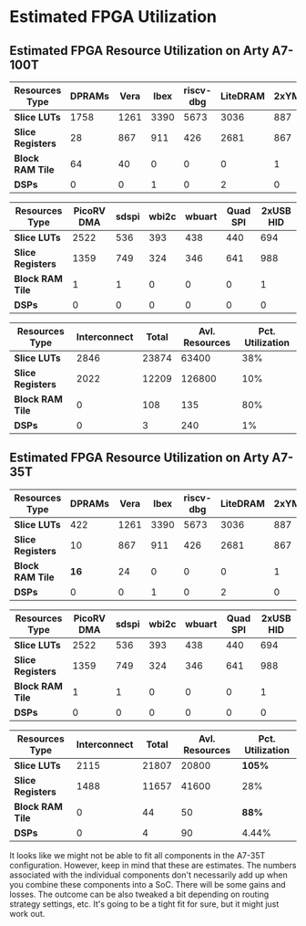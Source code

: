 Estimated FPGA Utilization
==========================

Estimated FPGA Resource Utilization on Arty A7-100T
----------------------------------------------------

| Resources Type | DPRAMs | Vera | Ibex | riscv-dbg | LiteDRAM | 2xYM2149+DAC |
|----------------|--------|------|------|-----------|----------|--------------|
|**Slice LUTs**|1758|1261|3390|5673|3036|887|
|**Slice Registers**|28|867|911|426|2681|867|
|**Block RAM Tile**|64|40|0|0|0|1|
|**DSPs**|0|0|1|0|2|0|

| Resources Type | PicoRV DMA | sdspi | wbi2c | wbuart | Quad SPI | 2xUSB HID |
|----------------|------------|-------|-------|--------|----------|-----------|
|**Slice LUTs**|2522|536|393|438|440|694|
|**Slice Registers**|1359|749|324|346|641|988|
|**Block RAM Tile**|1|1|0|0|0|1|
|**DSPs**|0|0|0|0|0|0|

| Resources Type | Interconnect | Total | Avl. Resources | Pct. Utilization |
|----------------|-------------|--------|----------------|------------------|
|**Slice LUTs**|2846|23874|63400|38%|
|**Slice Registers**|2022|12209|126800|10%|
|**Block RAM Tile**|0|108|135|80%|
|**DSPs**|0|3|240|1%|

Estimated FPGA Resource Utilization on Arty A7-35T
--------------------------------------------------

| Resources Type |  DPRAMs | Vera | Ibex | riscv-dbg | LiteDRAM | 2xYM2149+DAC |
|----------------|---------|------|------|-----------|----------|--------------|
|**Slice LUTs**|422|1261|3390|5673|3036|887|
|**Slice Registers**|10|867|911|426|2681|867|
|**Block RAM Tile**|**16**|24|0|0|0|1|
|**DSPs**|0|0|1|0|2|0|

| Resources Type | PicoRV DMA | sdspi | wbi2c | wbuart | Quad SPI | 2xUSB HID |
|----------------|------------|-------|-------|--------|----------|-----------|
|**Slice LUTs**|2522|536|393|438|440|694|
|**Slice Registers**|1359|749|324|346|641|988|
|**Block RAM Tile**|1|1|0|0|0|1|
|**DSPs**|0|0|0|0|0|0|

| Resources Type | Interconnect | Total | Avl. Resources | Pct. Utilization |
|----------------|--------------|-------|----------------|------------------|
|**Slice LUTs**|2115|21807|20800|**105%**|
|**Slice Registers**|1488|11657|41600|28%|
|**Block RAM Tile**|0|44|50|**88%**|
|**DSPs**|0|4|90|4.44%|

It looks like we might not be able to fit all components in the A7-35T configuration. However, keep in mind that these are estimates. The numbers associated with the individual components don't necessarily add up when you combine these components into a SoC. There will be some gains and losses. The outcome can be also tweaked a bit depending on routing strategy settings, etc. It's going to be a tight fit for sure, but it might just work out. 
